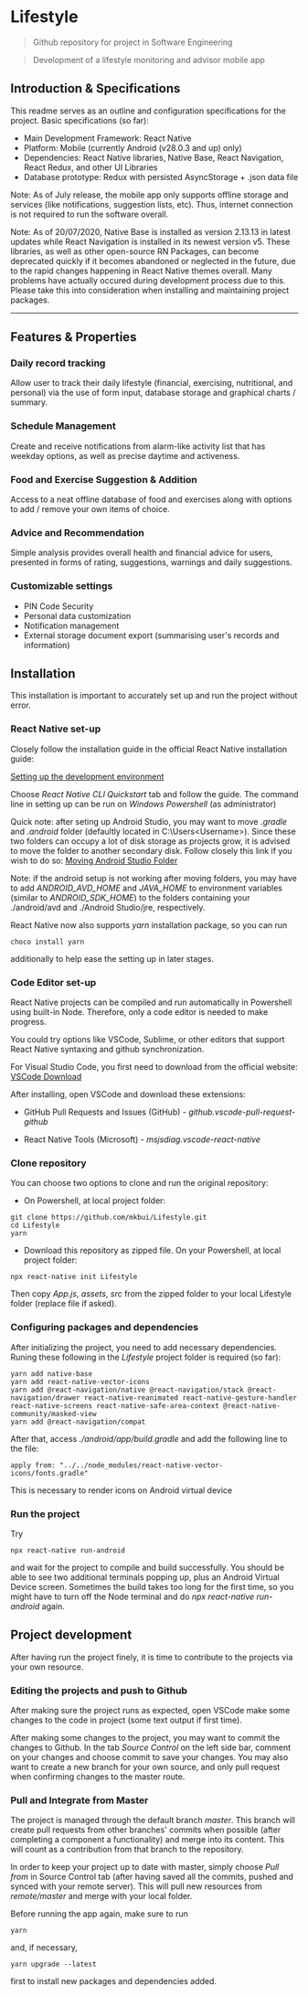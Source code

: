 # Lifestyle
> Github repository for project in Software Engineering

> Development of a lifestyle monitoring and advisor mobile app

## Introduction & Specifications
This readme serves as an outline and configuration specifications for the project.
Basic specifications (so far):
- Main Development Framework: React Native
- Platform: Mobile (currently Android (v28.0.3 and up) only)
- Dependencies: React Native libraries, Native Base, React Navigation, React Redux, and other UI Libraries
- Database prototype: Redux with persisted AsyncStorage + .json data file

Note: As of July release, the mobile app only supports offline storage and services (like notifications, suggestion lists, etc). Thus, internet connection is not required to run the software overall.

Note: As of 20/07/2020, Native Base is installed as version 2.13.13 in latest updates while React Navigation is installed in its newest version v5. These libraries, as well as other open-source RN Packages, can become deprecated quickly if it becomes abandoned or neglected in the future, due to the rapid changes happening in React Native themes overall. Many problems have actually occured during development process due to this. Please take this into consideration when installing and maintaining project packages.

---

## Features & Properties

### Daily record tracking
Allow user to track their daily lifestyle (financial, exercising, nutritional, and personal) via the use of form input, database storage and graphical charts / summary.
### Schedule Management
Create and receive notifications from alarm-like activity list that has weekday options, as well as precise daytime and activeness.
### Food and Exercise Suggestion & Addition
Access to a neat offline database of food and exercises along with options to add / remove your own items of choice.
### Advice and Recommendation
Simple analysis provides overall health and financial advice for users, presented in forms of rating, suggestions, warnings and daily suggestions.
### Customizable settings
- PIN Code Security
- Personal data customization
- Notification management
- External storage document export (summarising user's records and information)

## Installation
This installation is important to accurately set up and run the project without error.

### React Native set-up
Closely follow the installation guide in the official React Native installation guide: 

<a href="https://reactnative.dev/docs/environment-setup" target="_blank">Setting up the development environment</a>

Choose *React Native CLI Quickstart* tab and follow the guide. 
The command line in setting up can be run on *Windows Powershell* (as administrator)

Quick note: after seting up Android Studio, you may want to move *.gradle* and *.android* folder (defaultly located in C:\Users\<Username>).
Since these two folders can occupy a lot of disk storage as projects grow, it is advised to move the folder to another secondary disk.
Follow closely this link if you wish to do so: 
<a href="https://www.littlecpu.com/android-studio-c-drive" target="_blank">Moving Android Studio Folder</a>

Note: if the android setup is not working after moving folders, you may have to add *ANDROID_AVD_HOME* and *JAVA_HOME* to environment 
variables (similar to *ANDROID_SDK_HOME*) to the folders containing your ./android/avd and ./Android Studio/jre, respectively.

React Native now also supports *yarn* installation package, so you can run 
```
choco install yarn
```
additionally to help ease the setting up in later stages.

### Code Editor set-up
React Native projects can be compiled and run automatically in Powershell using built-in Node. 
Therefore, only a code editor is needed to make progress.

You could try options like VSCode, Sublime, or other editors that support React Native syntaxing and github synchronization.

For Visual Studio Code, you first need to download from the official website:
<a href="https://code.visualstudio.com/Download" target="_blank">VSCode Download</a>

After installing, open VSCode and download these extensions:

- GitHub Pull Requests and Issues (GitHub) - *github.vscode-pull-request-github*

- React Native Tools (Microsoft) - *msjsdiag.vscode-react-native*

### Clone repository
You can choose two options to clone and run the original repository:

- On Powershell, at local project folder:

```
git clone https://github.com/mkbui/Lifestyle.git
cd Lifestyle
yarn
```
- Download this repository as zipped file. On your Powershell, at local project folder:
```
npx react-native init Lifestyle
```

Then copy *App.js*, *assets*, *src* from the zipped folder to your local Lifestyle folder (replace file if asked).

### Configuring packages and dependencies

After initializing the project, you need to add necessary dependencies. Runing these following in the *Lifestyle* project folder is required (so far):

```
yarn add native-base 
yarn add react-native-vector-icons
yarn add @react-navigation/native @react-navigation/stack @react-navigation/drawer react-native-reanimated react-native-gesture-handler react-native-screens react-native-safe-area-context @react-native-community/masked-view
yarn add @react-navigation/compat
```

After that, access *./android/app/build.gradle* and add the following line to the file:

```
apply from: "../../node_modules/react-native-vector-icons/fonts.gradle"
```

This is necessary to render icons on Android virtual device

### Run the project
Try 
```
npx react-native run-android 
```

and wait for the project to compile and build successfully. You should be able to see two additional terminals popping up, plus an Android
Virtual Device screen. Sometimes the build takes too long for the first time, so you might have to turn off the Node terminal and
do *npx react-native run-android* again.

## Project development
After having run the project finely, it is time to contribute to the projects via your own resource.

### Editing the projects and push to Github
After making sure the project runs as expected, open VSCode make some changes to the code in project (some text output if first time). 

After making some changes to the project, you may want to commit the changes to Github. In the tab *Source Control* on the left side bar,
comment on your changes and choose commit to save your changes. You may also want to create a new branch for your own source, and only
pull request when confirming changes to the master route.

### Pull and Integrate from Master
The project is managed through the default branch *master*. This branch will create pull requests from other branches' commits when possible (after completing a component a functionality) and merge into its content. This will count as a contribution from that branch to the repository. 

In order to keep your project up to date with master, simply choose *Pull from* in Source Control tab (after having saved all the commits, pushed and synced with your remote server). This will pull new resources from *remote/master* and merge with your local folder. 

Before running the app again, make sure to run 
```
yarn
```

and, if necessary,
```
yarn upgrade --latest
```

first to install new packages and dependencies added. 
